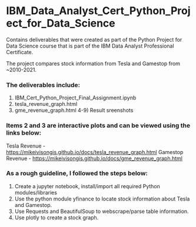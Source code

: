 # IBM_Data_Analyst_Cert_Python_Project_for_Data_Science
Contains deliverables that were created as part of the Python Project for Data Science course that is part of the IBM Data Analyst Professional Certificate.

The project compares stock information from Tesla and Gamestop from ~2010-2021.

### The deliverables include:

1) IBM_Cert_Python_Project_Final_Assignment.ipynb
2) tesla_revenue_graph.html
3) gme_revenue_graph.html
4-9) Result sreenshots

### Items 2 and 3 are interactive plots and can be viewed using the links below:

Tesla Revenue - https://mikeivisongis.github.io/docs/tesla_revenue_graph.html
Gamestop Revenue - https://mikeivisongis.github.io/docs/gme_revenue_graph.html

### As a rough guideline, I followed the steps below:

1) Create a jupyter notebook, install/import all required Python modules/libraries
2) Use the python module yfinance to locate stock information about Tesla and Gamestop.
3) Use Requests and BeautifulSoup to webscrape/parse table information.
4) Use plotly to create a stock graph.
